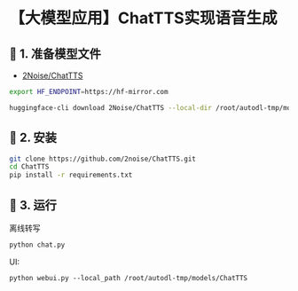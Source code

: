 
# 【大模型应用】ChatTTS实现语音生成

## 📝 1. 准备模型文件
- [2Noise/ChatTTS](https://huggingface.co/2Noise/ChatTTS)


```bash
export HF_ENDPOINT=https://hf-mirror.com

huggingface-cli download 2Noise/ChatTTS --local-dir /root/autodl-tmp/models/ChatTTS
```

## 🔧 2. 安装
```bash
git clone https://github.com/2noise/ChatTTS.git
cd ChatTTS
pip install -r requirements.txt
```

## 🚀 3. 运行

离线转写  
```python 
python chat.py
```

UI:  
```
python webui.py --local_path /root/autodl-tmp/models/ChatTTS
```
